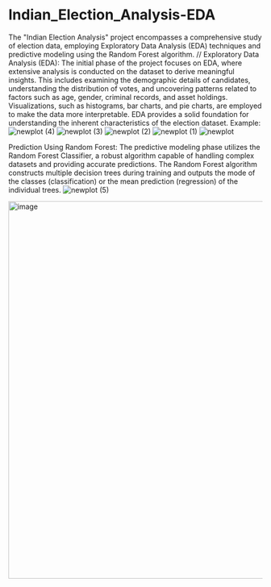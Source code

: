 # Indian_Election_Analysis-EDA
The "Indian Election Analysis" project encompasses a comprehensive study of election data, employing Exploratory Data Analysis (EDA) techniques and predictive modeling using the Random Forest algorithm.
//
Exploratory Data Analysis (EDA):
The initial phase of the project focuses on EDA, where extensive analysis is conducted on the dataset to derive meaningful insights. This includes examining the demographic details of candidates, understanding the distribution of votes, and uncovering patterns related to factors such as age, gender, criminal records, and asset holdings. Visualizations, such as histograms, bar charts, and pie charts, are employed to make the data more interpretable. EDA provides a solid foundation for understanding the inherent characteristics of the election dataset.
Example: 
![newplot (4)](https://github.com/manishkk34/Indian_Election_Analysis-EDA/assets/122711968/ff6d458f-0c71-46e3-9a22-e9d47e292706)
![newplot (3)](https://github.com/manishkk34/Indian_Election_Analysis-EDA/assets/122711968/877c8fc8-c2dd-4210-b0b7-b6ae55ffd6b7)
![newplot (2)](https://github.com/manishkk34/Indian_Election_Analysis-EDA/assets/122711968/3777acf4-3c65-41d2-8754-e38c4765a566)
![newplot (1)](https://github.com/manishkk34/Indian_Election_Analysis-EDA/assets/122711968/f979f014-3cd2-4843-9816-db5808660bee)
![newplot](https://github.com/manishkk34/Indian_Election_Analysis-EDA/assets/122711968/c9c1653d-5e10-46f0-bfb7-34371d07c67f)


Prediction Using Random Forest:
The predictive modeling phase utilizes the Random Forest Classifier, a robust algorithm capable of handling complex datasets and providing accurate predictions. The Random Forest algorithm constructs multiple decision trees during training and outputs the mode of the classes (classification) or the mean prediction (regression) of the individual trees.
![newplot (5)](https://github.com/manishkk34/Indian_Election_Analysis-EDA/assets/122711968/7af0685b-d50f-4ad7-925a-f580c27afce0)


<img width="749" alt="image" src="https://github.com/manishkk34/Indian_Election_Analysis-EDA/assets/122711968/1b30be59-8819-4955-8fab-8f05a6e0c0d6">
